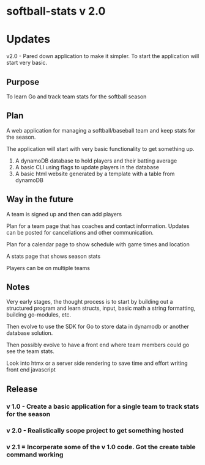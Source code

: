 # softball-stats v 2.0

# Updates
v2.0 - Pared down application to make it simpler. To start the application will start very basic. 

## Purpose

To learn Go and track team stats for the softball season

## Plan

A web application for managing a softball/baseball team and keep stats for the season. 

The application will start with very basic functionality to get something up.

1. A dynamoDB database to hold players and their batting average
2. A basic CLI using flags to update players in the database
3. A basic html website generated by a template with a table from dynamoDB

## Way in the future

A team is signed up and then can add players

Plan for a team page that has coaches and contact information. Updates can be posted for cancellations and other communication. 

Plan for a calendar page to show schedule with game times and location 

A stats page that shows season stats

Players can be on multiple teams 

## Notes 
Very early stages, the thought process is to start by building out a structured program and learn structs, input, basic math a string formatting, building go-modules, etc.

Then evolve to use the SDK for Go to store data in dynamodb or another database solution.

Then possibly evolve to have a front end where team members could go see the team stats.

Look into htmx or a server side rendering to save time and effort writing front end javascript

## Release

### v 1.0 - Create a basic application for a single team to track stats for the season
### v 2.0 - Realistically scope project to get something hosted
### v 2.1 = Incorperate some of the v 1.0 code. Got the create table command working


